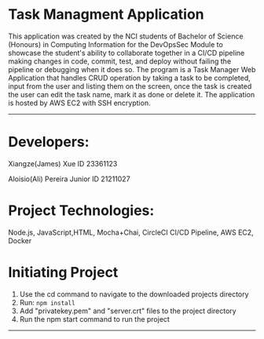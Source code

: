 # Task Managment Application

This application was created by the NCI students of Bachelor of Science (Honours) in Computing Information for the DevOpsSec Module to showcase the student's ability to collaborate together in a CI/CD pipeline making changes in code, commit, test, and deploy without failing the pipeline or debugging when it does so. The program is a Task Manager Web Application that handles CRUD operation by taking a task to be completed, input from the user and listing them on the screen, once the task is created the user can edit the task name, mark it as done or delete it. The application is hosted by AWS EC2 with SSH encryption. 

***
# Developers:

Xiangze(James) Xue
ID 23361123

Aloisio(Ali) Pereira Junior 
ID 21211027

# Project Technologies:

Node.js, JavaScript,HTML, Mocha+Chai, CircleCI CI/CD Pipeline, AWS EC2, Docker

# Initiating Project
1. Use the cd command to navigate to the downloaded projects directory
2. Run: 
``npm install``
3. Add "privatekey.pem" and "server.crt" files to the project directory 
4. Run the npm start command to run the project

***
